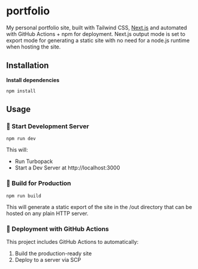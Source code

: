# portfolio
My personal portfolio site, built with Tailwind CSS, [Next.js](https://nextjs.org) and automated with GitHub Actions + npm for deployment. Next.js output mode is set to export mode for generating a static site with no need for a node.js runtime when hosting the site.


## Installation

**Install dependencies**  

    npm install


## Usage

### 🚧 Start Development Server

    npm run dev

This will:
* Run Turbopack
* Start a Dev Server at http://localhost:3000

### 🔨 Build for Production

    npm run build

This will generate a static export of the site in the /out directory that can be hosted on any plain HTTP server.



### 🚀 Deployment with GitHub Actions

This project includes GitHub Actions to automatically:
1. Build the production-ready site
2. Deploy to a server via SCP



